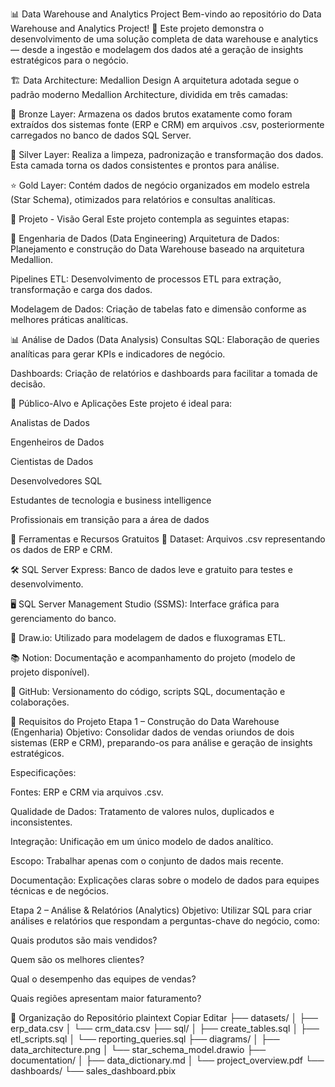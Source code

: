 📊 Data Warehouse and Analytics Project
Bem-vindo ao repositório do Data Warehouse and Analytics Project! 🚀
Este projeto demonstra o desenvolvimento de uma solução completa de data warehouse e analytics — desde a ingestão e modelagem dos dados até a geração de insights estratégicos para o negócio.

🏗️ Data Architecture: Medallion Design
A arquitetura adotada segue o padrão moderno Medallion Architecture, dividida em três camadas:

🔸 Bronze Layer: Armazena os dados brutos exatamente como foram extraídos dos sistemas fonte (ERP e CRM) em arquivos .csv, posteriormente carregados no banco de dados SQL Server.

🔹 Silver Layer: Realiza a limpeza, padronização e transformação dos dados. Esta camada torna os dados consistentes e prontos para análise.

⭐ Gold Layer: Contém dados de negócio organizados em modelo estrela (Star Schema), otimizados para relatórios e consultas analíticas.

📖 Projeto - Visão Geral
Este projeto contempla as seguintes etapas:

🔧 Engenharia de Dados (Data Engineering)
Arquitetura de Dados: Planejamento e construção do Data Warehouse baseado na arquitetura Medallion.

Pipelines ETL: Desenvolvimento de processos ETL para extração, transformação e carga dos dados.

Modelagem de Dados: Criação de tabelas fato e dimensão conforme as melhores práticas analíticas.

📊 Análise de Dados (Data Analysis)
Consultas SQL: Elaboração de queries analíticas para gerar KPIs e indicadores de negócio.

Dashboards: Criação de relatórios e dashboards para facilitar a tomada de decisão.

🎯 Público-Alvo e Aplicações
Este projeto é ideal para:

Analistas de Dados

Engenheiros de Dados

Cientistas de Dados

Desenvolvedores SQL

Estudantes de tecnologia e business intelligence

Profissionais em transição para a área de dados

🧰 Ferramentas e Recursos Gratuitos
📁 Dataset: Arquivos .csv representando os dados de ERP e CRM.

🛠️ SQL Server Express: Banco de dados leve e gratuito para testes e desenvolvimento.

🖥️ SQL Server Management Studio (SSMS): Interface gráfica para gerenciamento do banco.

🧠 Draw.io: Utilizado para modelagem de dados e fluxogramas ETL.

📚 Notion: Documentação e acompanhamento do projeto (modelo de projeto disponível).

🐙 GitHub: Versionamento do código, scripts SQL, documentação e colaborações.

📌 Requisitos do Projeto
Etapa 1 – Construção do Data Warehouse (Engenharia)
Objetivo: Consolidar dados de vendas oriundos de dois sistemas (ERP e CRM), preparando-os para análise e geração de insights estratégicos.

Especificações:

Fontes: ERP e CRM via arquivos .csv.

Qualidade de Dados: Tratamento de valores nulos, duplicados e inconsistentes.

Integração: Unificação em um único modelo de dados analítico.

Escopo: Trabalhar apenas com o conjunto de dados mais recente.

Documentação: Explicações claras sobre o modelo de dados para equipes técnicas e de negócios.

Etapa 2 – Análise & Relatórios (Analytics)
Objetivo: Utilizar SQL para criar análises e relatórios que respondam a perguntas-chave do negócio, como:

Quais produtos são mais vendidos?

Quem são os melhores clientes?

Qual o desempenho das equipes de vendas?

Quais regiões apresentam maior faturamento?

📁 Organização do Repositório
plaintext
Copiar
Editar
├── datasets/
│   ├── erp_data.csv
│   └── crm_data.csv
├── sql/
│   ├── create_tables.sql
│   ├── etl_scripts.sql
│   └── reporting_queries.sql
├── diagrams/
│   ├── data_architecture.png
│   └── star_schema_model.drawio
├── documentation/
│   ├── data_dictionary.md
│   └── project_overview.pdf
└── dashboards/
    └── sales_dashboard.pbix

